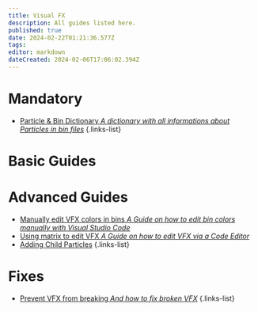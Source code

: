 ```yaml
---
title: Visual FX
description: All guides listed here.
published: true
date: 2024-02-22T01:21:36.577Z
tags: 
editor: markdown
dateCreated: 2024-02-06T17:06:02.394Z
---
```


# Mandatory
- [Particle & Bin Dictionary *A dictionary with all informations about Particles in bin files*](/specific-guide/coding/particle-dictionary)
{.links-list}

# Basic Guides

# Advanced Guides

- [Manually edit VFX colors in bins *A Guide on how to edit bin colors manually with Visual Studio Code*](/specific-guide/coding/man-edit-vfxcolor)
- [Using matrix to edit VFX *A Guide on how to edit VFX via a Code Editor*](/specific-guide/coding/edit-vfx-using-matrix)
- [Adding Child Particles](/specific-guide/coding/adding-child-particles)
{.links-list}

# Fixes
- [Prevent VFX from breaking *And how to fix broken VFX*](/specific-guide/coding/fix-breaking-vfx)
{.links-list}

